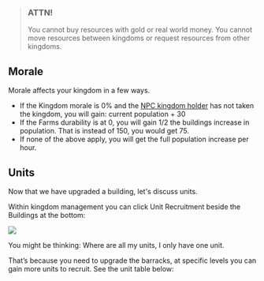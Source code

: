 
> ### ATTN!
>
> You cannot buy resources with gold or real world money. You cannot move resources between kingdoms or request resources from other kingdoms.


## Morale

Morale affects your kingdom in a few ways.

- If the Kingdom morale is 0% and the [NPC kingdom holder](/information/npc-kingdoms) has not taken the kingdom, you will gain: current population + 30
- If the Farms durability is at 0, you will gain 1/2 the buildings increase in population. That is instead of 150, you would get 75.
- If none of the above apply, you will get the full population increase per hour.

## Units

Now that we have upgraded a building, let's discuss units.

Within kingdom management you can click Unit Recruitment beside the Buildings at the bottom:

<div class="mb-4">
    <a href="/storage/info/kingdoms/images/unit-table.png" class="glightbox">
        <img src="/storage/info/kingdoms/images/unit-table.png" class="img-fluid" />
    </a>
</div>

You might be thinking: Where are all my units, I only have one unit.

That’s because you need to upgrade the barracks, at specific levels you can gain more units to recruit. See the unit table below:
